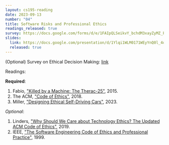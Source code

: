 ```yaml
---
layout: cs195-reading
date: 2023-09-13
number: "04"
title: Software Risks and Professional Ethics
readings_released: true
survey: https://docs.google.com/forms/d/e/1FAIpQLSeikvY_bchdM3xayZyMZ_P-OToY_EPtHLWDL7f7f0hdWfubyQ/viewform?usp=sf_link
slides:
  link: https://docs.google.com/presentation/d/1Ylqi1WLM0171WEyYnQ0l_4qlUypV4kQjMD1C1W86gpY/edit?usp=sharing
  released: true
---
```


(Optional) Survey on Ethical Decision Making: [link]({{page.survey}})

Readings:

**Required**:
1. Fabio, ["Killed by a Machine: The Therac-25"](https://hackaday.com/2015/10/26/killed-by-a-machine-the-therac-25/), 2015.
2. The ACM, ["Code of Ethics"](https://www.acm.org/code-of-ethics), 2018.
3. Miller, ["Designing Ethical Self-Driving Cars"](https://hai.stanford.edu/news/designing-ethical-self-driving-cars), 2023.

_Optional_:
1. Linders, ["Why Should We Care about Technology Ethics? The Updated ACM Code of Ethics"](https://www.infoq.com/articles/acm-code-ethics/), 2019.
2. IEEE, ["The Software Engineering Code of Ethics and Professional Practice"](https://ethics.acm.org/code-of-ethics/software-engineering-code/), 1999.
